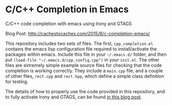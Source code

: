 # C/C++ Completion in Emacs
C/C++ code completion with emacs using Irony and GTAGS

Blog Post: http://cachestocaches.com/2015/8/c-completion-emacs/

This repository includes two sets of files. The first, `cpp_completion.el` contains the emacs lisp configuration file required to install/activate the packages within emacs. Include this file in your `~/.emacs.d/` folder, and then put `(load-file "~/.emacs.d/cpp_config.cpp")` in your `init.el`. The other files are extremely simple example source files for checking that the code completion is working correctly. They include a `main.cpp` file, and a couple of other files, `rect.cpp` and `rect.hpp`, which define a simple class definition for testing.

The details of how to properly use the code provided in this repository, and to fully activate Irony and GTAGS, can be found [in this blog post](http://cachestocaches.com/2015/8/c-completion-emacs/).